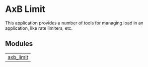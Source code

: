 

# AxB Limit #

This application provides a number of tools for managing
load in an application, like rate limiters, etc.


## Modules ##


<table width="100%" border="0" summary="list of modules">
<tr><td><a href="http://github.com/erisata/axb_limit/blob/master/doc/axb_limit.md" class="module">axb_limit</a></td></tr></table>

